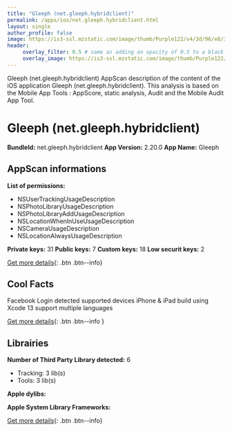```yaml
---
title: "Gleeph (net.gleeph.hybridclient)"
permalink: /apps/ios/net.gleeph.hybridclient.html
layout: single
author_profile: false
image: https://is3-ssl.mzstatic.com/image/thumb/Purple122/v4/3d/96/e8/3d96e85c-aec8-f840-5d1f-3be89e254e98/AppIcon-1x_U007emarketing-0-10-0-85-220.png/512x512bb.jpg
header: 
     overlay_filter: 0.5 # same as adding an opacity of 0.5 to a black background
     overlay_image: https://is3-ssl.mzstatic.com/image/thumb/Purple122/v4/3d/96/e8/3d96e85c-aec8-f840-5d1f-3be89e254e98/AppIcon-1x_U007emarketing-0-10-0-85-220.png/512x512bb.jpg
---
```

Gleeph (net.gleeph.hybridclient) AppScan description of the content of the iOS application Gleeph (net.gleeph.hybridclient). This analysis is based on the Mobile App Tools : AppScore, static analysis, Audit and the Mobile Audit App Tool.

# Gleeph (net.gleeph.hybridclient)

**BundleId:** net.gleeph.hybridclient
**App Version:** 2.20.0
**App Name:** Gleeph


## AppScan informations 

**List of permissions:** 
- NSUserTrackingUsageDescription
- NSPhotoLibraryUsageDescription
- NSPhotoLibraryAddUsageDescription
- NSLocationWhenInUseUsageDescription
- NSCameraUsageDescription
- NSLocationAlwaysUsageDescription
  
  
**Private keys:** 31
**Public keys:** 7
**Custom keys:** 18
**Low securit keys:** 2
  
[Get more details](/pricing.html){: .btn .btn--info}

## Cool Facts

Facebook Login detected
supported devices iPhone & iPad
build using Xcode 13
support multiple languages
  
[Get more details](/pricing.html){: .btn .btn--info }

## Librairies 
**Number of Third Party Library detected:** 6
- Tracking: 3 lib(s)
- Tools: 3 lib(s)


**Apple dylibs:**


**Apple System Library Frameworks:**


  
[Get more details](/pricing.html){: .btn .btn--info}

